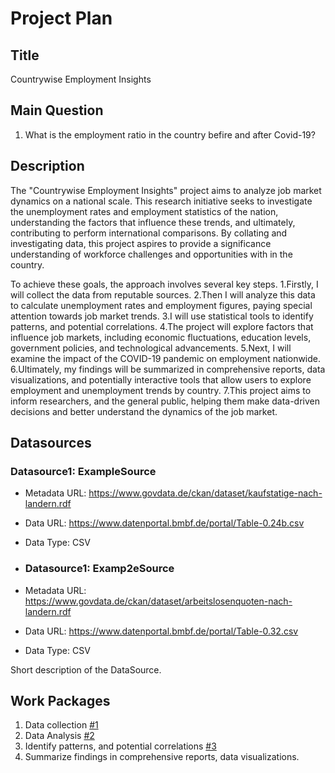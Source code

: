 # Project Plan

## Title
<!-- Give your project a short title. -->
Countrywise Employment Insights

## Main Question

<!-- Think about one main question you want to answer based on the data. -->
1. What is the employment ratio in the country befire and after Covid-19?

## Description

<!-- Describe your data science project in max. 200 words. Consider writing about why and how you attempt it. -->
The "Countrywise Employment Insights" project aims to analyze job market dynamics on a national scale. This research initiative seeks to investigate the unemployment rates and employment statistics of the nation, understanding the factors that influence these trends, and ultimately, contributing to perform international comparisons. By collating and investigating data, this project aspires to provide a significance understanding of workforce challenges and opportunities with in the country.

To achieve these goals, the approach involves several key steps. 
1.Firstly, I will collect the data from reputable sources.
2.Then I will analyze this data to calculate unemployment rates and employment figures, paying special attention towards job market trends. 
3.I will use statistical tools to identify patterns, and potential correlations.
4.The project will explore factors that influence job markets, including economic fluctuations, education levels, government policies, and technological advancements. 
5.Next, I will examine the impact of the COVID-19 pandemic on employment nationwide.
6.Ultimately, my findings will be summarized in comprehensive reports, data visualizations, and potentially interactive tools that allow users to explore employment and unemployment trends by country. 
7.This project aims to inform researchers, and the general public, helping them make data-driven decisions and better understand the dynamics of the job market.

## Datasources

<!-- Describe each datasources you plan to use in a section. Use the prefic "DatasourceX" where X is the id of the datasource. -->

### Datasource1: ExampleSource
* Metadata URL: https://www.govdata.de/ckan/dataset/kaufstatige-nach-landern.rdf
* Data URL: https://www.datenportal.bmbf.de/portal/Table-0.24b.csv
* Data Type: CSV

* ### Datasource1: Examp2eSource
* Metadata URL: https://www.govdata.de/ckan/dataset/arbeitslosenquoten-nach-landern.rdf
* Data URL: https://www.datenportal.bmbf.de/portal/Table-0.32.csv
* Data Type: CSV


Short description of the DataSource.

## Work Packages

<!-- List of work packages ordered sequentially, each pointing to an issue with more details. -->
1. Data collection [#1][i1]
2. Data Analysis [#2][i2]
3. Identify patterns, and potential correlations [#3][i3]
4. Summarize findings in comprehensive reports, data visualizations.


[i1]: https://github.com/Hafsa70/made_HafsaMateen/issues/1
[i2]: https://github.com/Hafsa70/made_HafsaMateen/issues/2
[i3]: https://github.com/Hafsa70/made_HafsaMateen/issues/3

